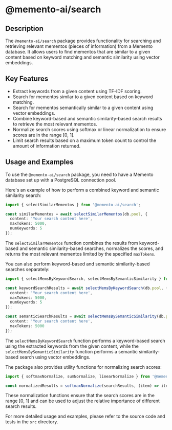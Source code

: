 # @memento-ai/search
## Description
The `@memento-ai/search` package provides functionality for searching and retrieving relevant mementos (pieces of information) from a Memento database. It allows users to find mementos that are similar to a given content based on keyword matching and semantic similarity using vector embeddings.

## Key Features
- Extract keywords from a given content using TF-IDF scoring.
- Search for mementos similar to a given content based on keyword matching.
- Search for mementos semantically similar to a given content using vector embeddings.
- Combine keyword-based and semantic similarity-based search results to retrieve the most relevant mementos.
- Normalize search scores using softmax or linear normalization to ensure scores are in the range [0, 1].
- Limit search results based on a maximum token count to control the amount of information returned.

## Usage and Examples
To use the `@memento-ai/search` package, you need to have a Memento database set up with a PostgreSQL connection pool.

Here's an example of how to perform a combined keyword and semantic similarity search:

```typescript
import { selectSimilarMementos } from '@memento-ai/search';

const similarMementos = await selectSimilarMementos(db.pool, {
  content: 'Your search content here',
  maxTokens: 5000,
  numKeywords: 5
});
```

The `selectSimilarMementos` function combines the results from keyword-based and semantic similarity-based searches, normalizes the scores, and returns the most relevant mementos limited by the specified `maxTokens`.

You can also perform keyword-based and semantic similarity-based searches separately:

```typescript
import { selectMemsByKeywordSearch, selectMemsBySemanticSimilarity } from '@memento-ai/search';

const keywordSearchResults = await selectMemsByKeywordSearch(db.pool, {
  content: 'Your search content here',
  maxTokens: 5000,
  numKeywords: 5
});

const semanticSearchResults = await selectMemsBySemanticSimilarity(db.pool, {
  content: 'Your search content here',
  maxTokens: 5000
});
```

The `selectMemsByKeywordSearch` function performs a keyword-based search using the extracted keywords from the given content, while the `selectMemsBySemanticSimilarity` function performs a semantic similarity-based search using vector embeddings.

The package also provides utility functions for normalizing search scores:

```typescript
import { softmaxNormalize, sumNormalize, linearNormalize } from '@memento-ai/search';

const normalizedResults = softmaxNormalize(searchResults, (item) => item.score);
```

These normalization functions ensure that the search scores are in the range [0, 1] and can be used to adjust the relative importance of different search results.

For more detailed usage and examples, please refer to the source code and tests in the `src` directory.
